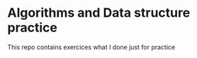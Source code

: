 # Algorithms and Data structure practice

This repo contains exercices what I done just for practice